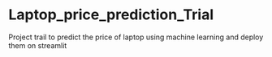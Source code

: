 # Laptop_price_prediction_Trial
Project trail to predict the price of laptop using machine learning and deploy them on streamlit
